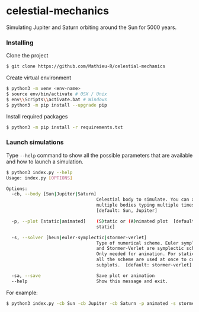 # celestial-mechanics
Simulating Jupiter and Saturn orbiting around the Sun for 5000 years.

### Installing
Clone the project
```bash
$ git clone https://github.com/Mathieu-R/celestial-mechanics
```

Create virtual environment
```bash
$ python3 -m venv <env-name>
$ source env/bin/activate # OSX / Unix
$ env\\Scripts\\activate.bat # Windows
$ python3 -m pip install --upgrade pip
```

Install required packages
```bash
$ python3 -m pip install -r requirements.txt
```

### Launch simulations    
Type `--help` command to show all the possible parameters that are available and how to launch a simulation.

```bash
$ python3 index.py --help
Usage: index.py [OPTIONS]

Options:
  -cb, --body [Sun|Jupiter|Saturn]
                                  Celestial body to simulate. You can add
                                  multiple bodies typing multiple times -cb
                                  [default: Sun, Jupiter]

  -p, --plot [static|animated]    (S)tatic or (A)nimated plot  [default:
                                  static]

  -s, --solver [heun|euler-symplectic|stormer-verlet]
                                  Type of numerical scheme. Euler symplectic
                                  and Stormer-Verlet are symplectic schemes.
                                  Only needed for animation. For static plot,
                                  all the scheme are used at once to compute 4
                                  subplots.  [default: stormer-verlet]

  -sa, --save                     Save plot or animation
  --help                          Show this message and exit.
```

For example: 
```bash
$ python3 index.py -cb Sun -cb Jupiter -cb Saturn -p animated -s stormer-verlet
```
